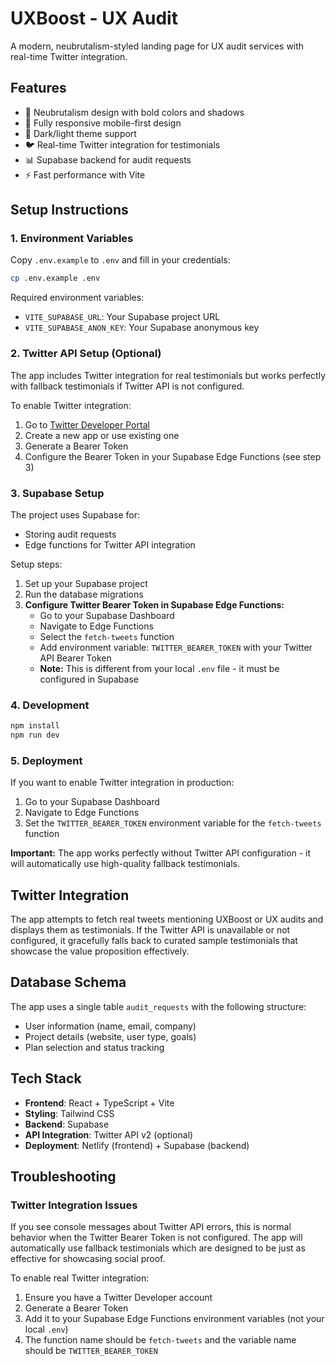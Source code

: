 # UXBoost - UX Audit

A modern, neubrutalism-styled landing page for UX audit services with real-time Twitter integration.

## Features

- 🎨 Neubrutalism design with bold colors and shadows
- 📱 Fully responsive mobile-first design
- 🌙 Dark/light theme support
- 🐦 Real-time Twitter integration for testimonials
- 📊 Supabase backend for audit requests
- ⚡ Fast performance with Vite

## Setup Instructions

### 1. Environment Variables

Copy `.env.example` to `.env` and fill in your credentials:

```bash
cp .env.example .env
```

Required environment variables:
- `VITE_SUPABASE_URL`: Your Supabase project URL
- `VITE_SUPABASE_ANON_KEY`: Your Supabase anonymous key

### 2. Twitter API Setup (Optional)

The app includes Twitter integration for real testimonials but works perfectly with fallback testimonials if Twitter API is not configured.

To enable Twitter integration:

1. Go to [Twitter Developer Portal](https://developer.twitter.com/en/portal/dashboard)
2. Create a new app or use existing one
3. Generate a Bearer Token
4. Configure the Bearer Token in your Supabase Edge Functions (see step 3)

### 3. Supabase Setup

The project uses Supabase for:
- Storing audit requests
- Edge functions for Twitter API integration

Setup steps:
1. Set up your Supabase project
2. Run the database migrations
3. **Configure Twitter Bearer Token in Supabase Edge Functions:**
   - Go to your Supabase Dashboard
   - Navigate to Edge Functions
   - Select the `fetch-tweets` function
   - Add environment variable: `TWITTER_BEARER_TOKEN` with your Twitter API Bearer Token
   - **Note:** This is different from your local `.env` file - it must be configured in Supabase

### 4. Development

```bash
npm install
npm run dev
```

### 5. Deployment

If you want to enable Twitter integration in production:

1. Go to your Supabase Dashboard
2. Navigate to Edge Functions
3. Set the `TWITTER_BEARER_TOKEN` environment variable for the `fetch-tweets` function

**Important:** The app works perfectly without Twitter API configuration - it will automatically use high-quality fallback testimonials.

## Twitter Integration

The app attempts to fetch real tweets mentioning UXBoost or UX audits and displays them as testimonials. If the Twitter API is unavailable or not configured, it gracefully falls back to curated sample testimonials that showcase the value proposition effectively.

## Database Schema

The app uses a single table `audit_requests` with the following structure:
- User information (name, email, company)
- Project details (website, user type, goals)
- Plan selection and status tracking

## Tech Stack

- **Frontend**: React + TypeScript + Vite
- **Styling**: Tailwind CSS
- **Backend**: Supabase
- **API Integration**: Twitter API v2 (optional)
- **Deployment**: Netlify (frontend) + Supabase (backend)

## Troubleshooting

### Twitter Integration Issues

If you see console messages about Twitter API errors, this is normal behavior when the Twitter Bearer Token is not configured. The app will automatically use fallback testimonials which are designed to be just as effective for showcasing social proof.

To enable real Twitter integration:
1. Ensure you have a Twitter Developer account
2. Generate a Bearer Token
3. Add it to your Supabase Edge Functions environment variables (not your local `.env`)
4. The function name should be `fetch-tweets` and the variable name should be `TWITTER_BEARER_TOKEN`